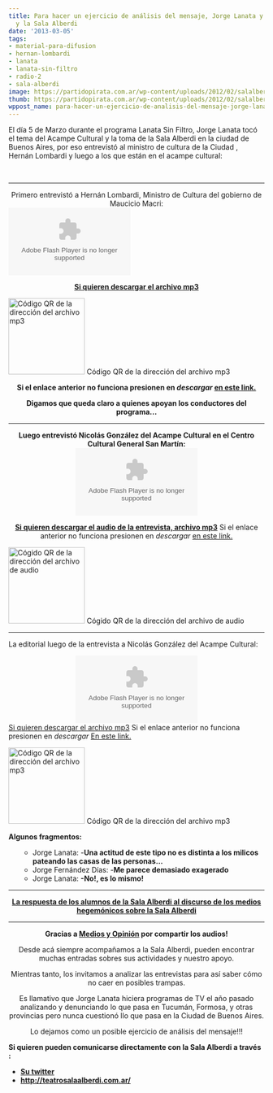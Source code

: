 ```yaml
---
title: Para hacer un ejercicio de análisis del mensaje, Jorge Lanata y el Acampe Cultural
  y la Sala Alberdi
date: '2013-03-05'
tags:
- material-para-difusion
- hernan-lombardi
- lanata
- lanata-sin-filtro
- radio-2
- sala-alberdi
image: https://partidopirata.com.ar/wp-content/uploads/2012/02/salalberdi.jpg
thumb: https://partidopirata.com.ar/wp-content/uploads/2012/02/salalberdi-150x150.jpg
wppost_name: para-hacer-un-ejercicio-de-analisis-del-mensaje-jorge-lanata-y-el-acampe-cultural-y-la-sala-alberdi
---
```


El día 5 de Marzo durante el programa Lanata Sin Filtro, Jorge Lanata tocó el tema del Acampe Cultural y la toma de la Sala Alberdi en la ciudad de Buenos Aires, por eso entrevistó al ministro de cultura de la Ciudad , Hernán Lombardi y luego a los que están en el acampe cultural:

&nbsp;

<hr />

<center>
Primero entrevistó a Hernán Lombardi, Ministro de Cultura del gobierno de Maucicio Macri:</center><object id="player1841082" width="240" height="133" classid="clsid:d27cdb6e-ae6d-11cf-96b8-444553540000" codebase="http://download.macromedia.com/pub/shockwave/cabs/flash/swflash.cab#version=6,0,40,0"><param name="AllowScriptAccess" value="always" /><param name="allowFullScreen" value="true" /><param name="wmode" value="transparent" /><param name="src" value="http://www.ivoox.com/playerivoox_ee_1841082_1.html" /><param name="allowfullscreen" value="true" /><param name="allowscriptaccess" value="always" /><embed id="player1841082" width="240" height="133" type="application/x-shockwave-flash" src="http://www.ivoox.com/playerivoox_ee_1841082_1.html" AllowScriptAccess="always" allowFullScreen="true" wmode="transparent" allowfullscreen="true" allowscriptaccess="always" /></object>
<p style="text-align: center;"><strong><a href="http://www.ivoox.com/lanata-sin-filatro-entrevista-a-hernan-lombardi_md_1841082_1.mp3" target="_blank">Si quieren descargar el archivo mp3</a></strong></p>


<a href="https://partidopirata.com.ar/wp-content/uploads/2013/03/chart.png"><img class="size-full wp-image-8635" alt="Código QR de la dirección del archivo mp3" src="https://partidopirata.com.ar/wp-content/uploads/2013/03/chart.png" width="150" height="150" /></a> Código QR de la dirección del archivo mp3

<p style="text-align: center;"><strong>Si el enlace anterior no funciona presionen en <i>descargar</i> <a href="http://www.ivoox.com/lanata-sin-filatro-entrevista-a-hernan-lombardi-audios-mp3_rf_1841082_1.html" target="_blank">en este link.</a></strong></p>
<p style="text-align: center;"><strong>Digamos que queda claro a quienes apoyan los conductores del programa...</strong></p>


<hr />

<center></center><center><strong>Luego entrevistó Nicolás González del Acampe Cultural en el Centro Cultural General San Martín:</strong></center><center></center><center>
<object id="player1841053" width="240" height="133" classid="clsid:d27cdb6e-ae6d-11cf-96b8-444553540000" codebase="http://download.macromedia.com/pub/shockwave/cabs/flash/swflash.cab#version=6,0,40,0"><param name="AllowScriptAccess" value="always" /><param name="allowFullScreen" value="true" /><param name="wmode" value="transparent" /><param name="src" value="http://www.ivoox.com/playerivoox_ee_1841053_1.html" /><param name="allowfullscreen" value="true" /><param name="allowscriptaccess" value="always" /><embed id="player1841053" width="240" height="133" type="application/x-shockwave-flash" src="http://www.ivoox.com/playerivoox_ee_1841053_1.html" AllowScriptAccess="always" allowFullScreen="true" wmode="transparent" allowfullscreen="true" allowscriptaccess="always" /></object></center>
<p style="text-align: center;"><strong><a href="http://www.ivoox.com/entrevista-a-estan-haciendo-acampe_md_1841053_1.mp3" target="_blank">Si quieren descargar el audio de la entrevista, archivo mp3</a></strong>
Si el enlace anterior no funciona presionen en <i>descargar</i> <a href="http://www.ivoox.com/entrevista-a-estan-haciendo-acampe-audios-mp3_rf_1841053_1.html">en este link.</a></p>


<a href="https://partidopirata.com.ar/wp-content/uploads/2013/03/chart1.png"><img class="size-full wp-image-8636" alt="Cógido QR de la dirección del archivo de audio" src="https://partidopirata.com.ar/wp-content/uploads/2013/03/chart1.png" width="150" height="150" /></a> Cógido QR de la dirección del archivo de audio


<hr />

La editorial luego de la entrevista a Nicolás González del Acampe Cultural:

<center>
<object id="player1842059" width="240" height="133" classid="clsid:d27cdb6e-ae6d-11cf-96b8-444553540000" codebase="http://download.macromedia.com/pub/shockwave/cabs/flash/swflash.cab#version=6,0,40,0"><param name="AllowScriptAccess" value="always" /><param name="allowFullScreen" value="true" /><param name="wmode" value="transparent" /><param name="src" value="http://www.ivoox.com/playerivoox_ee_1842059_1.html" /><param name="allowfullscreen" value="true" /><param name="allowscriptaccess" value="always" /><embed id="player1842059" width="240" height="133" type="application/x-shockwave-flash" src="http://www.ivoox.com/playerivoox_ee_1842059_1.html" AllowScriptAccess="always" allowFullScreen="true" wmode="transparent" allowfullscreen="true" allowscriptaccess="always" /></object></center><a href="http://www.ivoox.com/editorial-sobre-toma-sala-alberdi_md_1842059_1.mp3" target="_blank">Si quieren descargar el archivo mp3</a>
Si el enlace anterior no funciona presionen en <i>descargar</i> <a href="http://www.ivoox.com/editorial-sobre-toma-sala-alberdi-audios-mp3_rf_1842059_1.html" target="_blank">En este link.</a>

<a href="https://partidopirata.com.ar/wp-content/uploads/2013/03/chart2.png"><img class="size-full wp-image-8640" alt="Código QR de la dirección del archivo mp3" src="https://partidopirata.com.ar/wp-content/uploads/2013/03/chart2.png" width="150" height="150" /></a> Código QR de la dirección del archivo mp3


<strong>Algunos fragmentos:</strong>
<ul>
<ul>
	<li>Jorge Lanata:
-<strong>Una actitud de este tipo no es distinta a los milicos pateando las casas de las personas...</strong></li>
	<li>Jorge Fernández Días:
-<strong>Me parece demasiado exagerado</strong></li>
	<li>Jorge Lanata:
<strong>-No!, es lo mismo!</strong></li>
</ul>
</ul>

<hr />
<p style="text-align: center;"><strong><a href="https://partidopirata.com.ar/8643/sala-alberdi-el-discurso-de-los-medios-hegemonicos-deformacion-y-desinformacion">La respuesta de los alumnos de la Sala Alberdi al discurso de los medios hegemónicos sobre la Sala Alberdi</a></strong></p>


<hr />
<p style="text-align: center;"><strong>Gracias a <a href="http://www.plazademayo.com/mediosyopinion/" target="_blank">Medios y Opinión</a> por compartir los audios!</strong></p>
<p style="text-align: center;">Desde acá siempre acompañamos a la Sala Alberdi, pueden encontrar muchas entradas sobres sus actividades y nuestro apoyo.</p>
<p style="text-align: center;">Mientras tanto, los invitamos a analizar las entrevistas para así saber cómo no caer en posibles trampas.</p>
<p style="text-align: center;">Es llamativo que Jorge Lanata hiciera programas de TV el año pasado analizando y denunciando lo que pasa en Tucumán, Formosa, y otras provincias pero nunca cuestionó llo que pasa en la Ciudad de Buenos Aires.</p>
<p style="text-align: center;">Lo dejamos como un posible ejercicio de análisis del mensaje!!!</p>
<strong>Si quieren pueden comunicarse directamente con la Sala Alberdi a través :</strong>
<ul>
	<li><strong> <a href="https://twitter.com/salaalberdi" target="_blank">Su twitter</a></strong></li>
	<li><strong><a href="http://teatrosalaalberdi.com.ar/" target="_blank" rel="me nofollow">http://teatrosalaalberdi.com.ar/ </a></strong></li>
</ul>
